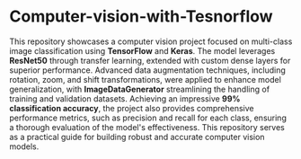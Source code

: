 # Computer-vision-with-Tesnorflow
This repository showcases a computer vision project focused on multi-class image classification using **TensorFlow** and **Keras**. The model leverages **ResNet50** through transfer learning, extended with custom dense layers for superior performance. Advanced data augmentation techniques, including rotation, zoom, and shift transformations, were applied to enhance model generalization, with **ImageDataGenerator** streamlining the handling of training and validation datasets. Achieving an impressive **99% classification accuracy**, the project also provides comprehensive performance metrics, such as precision and recall for each class, ensuring a thorough evaluation of the model's effectiveness. This repository serves as a practical guide for building robust and accurate computer vision models.
